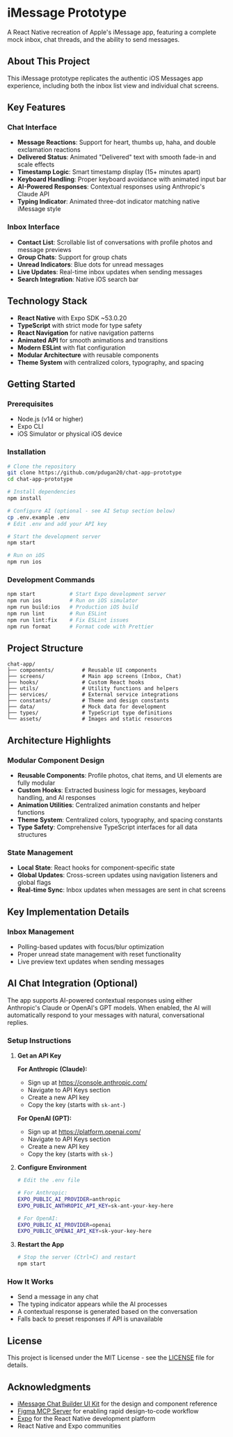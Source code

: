 # iMessage Prototype

A React Native recreation of Apple's iMessage app, featuring a complete mock inbox, chat threads, and the ability to send messages.

## About This Project

This iMessage prototype replicates the authentic iOS Messages app experience, including both the inbox list view and individual chat screens.

## Key Features

### Chat Interface

- **Message Reactions**: Support for heart, thumbs up, haha, and double exclamation reactions
- **Delivered Status**: Animated "Delivered" text with smooth fade-in and scale effects
- **Timestamp Logic**: Smart timestamp display (15+ minutes apart)
- **Keyboard Handling**: Proper keyboard avoidance with animated input bar
- **AI-Powered Responses**: Contextual responses using Anthropic's Claude API
- **Typing Indicator**: Animated three-dot indicator matching native iMessage style

### Inbox Interface

- **Contact List**: Scrollable list of conversations with profile photos and message previews
- **Group Chats**: Support for group chats
- **Unread Indicators**: Blue dots for unread messages
- **Live Updates**: Real-time inbox updates when sending messages
- **Search Integration**: Native iOS search bar

## Technology Stack

- **React Native** with Expo SDK ~53.0.20
- **TypeScript** with strict mode for type safety
- **React Navigation** for native navigation patterns
- **Animated API** for smooth animations and transitions
- **Modern ESLint** with flat configuration
- **Modular Architecture** with reusable components
- **Theme System** with centralized colors, typography, and spacing

## Getting Started

### Prerequisites

- Node.js (v14 or higher)
- Expo CLI
- iOS Simulator or physical iOS device

### Installation

```bash
# Clone the repository
git clone https://github.com/pdugan20/chat-app-prototype
cd chat-app-prototype

# Install dependencies
npm install

# Configure AI (optional - see AI Setup section below)
cp .env.example .env
# Edit .env and add your API key

# Start the development server
npm start

# Run on iOS
npm run ios
```

### Development Commands

```bash
npm start           # Start Expo development server
npm run ios         # Run on iOS simulator
npm run build:ios   # Production iOS build
npm run lint        # Run ESLint
npm run lint:fix    # Fix ESLint issues
npm run format      # Format code with Prettier
```

## Project Structure

```
chat-app/
├── components/         # Reusable UI components
├── screens/            # Main app screens (Inbox, Chat)
├── hooks/              # Custom React hooks
├── utils/              # Utility functions and helpers
├── services/           # External service integrations
├── constants/          # Theme and design constants
├── data/               # Mock data for development
├── types/              # TypeScript type definitions
└── assets/             # Images and static resources
```

## Architecture Highlights

### Modular Component Design

- **Reusable Components**: Profile photos, chat items, and UI elements are fully modular
- **Custom Hooks**: Extracted business logic for messages, keyboard handling, and AI responses
- **Animation Utilities**: Centralized animation constants and helper functions
- **Theme System**: Centralized colors, typography, and spacing constants
- **Type Safety**: Comprehensive TypeScript interfaces for all data structures

### State Management

- **Local State**: React hooks for component-specific state
- **Global Updates**: Cross-screen updates using navigation listeners and global flags
- **Real-time Sync**: Inbox updates when messages are sent in chat screens

## Key Implementation Details

### Inbox Management

- Polling-based updates with focus/blur optimization
- Proper unread state management with reset functionality
- Live preview text updates when sending messages

## AI Chat Integration (Optional)

The app supports AI-powered contextual responses using either Anthropic's Claude or OpenAI's GPT models. When enabled, the AI will automatically respond to your messages with natural, conversational replies.

### Setup Instructions

1. **Get an API Key**

   **For Anthropic (Claude):**
   - Sign up at https://console.anthropic.com/
   - Navigate to API Keys section
   - Create a new API key
   - Copy the key (starts with `sk-ant-`)

   **For OpenAI (GPT):**
   - Sign up at https://platform.openai.com/
   - Navigate to API Keys section
   - Create a new API key
   - Copy the key (starts with `sk-`)

2. **Configure Environment**

   ```bash
   # Edit the .env file

   # For Anthropic:
   EXPO_PUBLIC_AI_PROVIDER=anthropic
   EXPO_PUBLIC_ANTHROPIC_API_KEY=sk-ant-your-key-here

   # For OpenAI:
   EXPO_PUBLIC_AI_PROVIDER=openai
   EXPO_PUBLIC_OPENAI_API_KEY=sk-your-key-here
   ```

3. **Restart the App**
   ```bash
   # Stop the server (Ctrl+C) and restart
   npm start
   ```

### How It Works

- Send a message in any chat
- The typing indicator appears while the AI processes
- A contextual response is generated based on the conversation
- Falls back to preset responses if API is unavailable

## License

This project is licensed under the MIT License - see the [LICENSE](LICENSE) file for details.

## Acknowledgments

- [iMessage Chat Builder UI Kit](https://www.figma.com/community/file/1519446101653617639/imessage-chat-builder) for the design and component reference
- [Figma MCP Server](https://help.figma.com/hc/en-us/articles/32132100833559-Guide-to-the-Dev-Mode-MCP-Server) for enabling rapid design-to-code workflow
- [Expo](https://expo.dev) for the React Native development platform
- React Native and Expo communities
